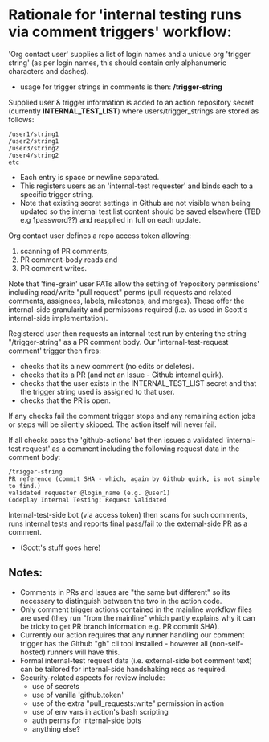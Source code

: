 # Rationale for 'internal testing runs via comment triggers' workflow:

'Org contact user' supplies a list of login names and a unique org 'trigger string' (as per login names, this should contain only alphanumeric characters and dashes).
- usage for trigger strings in comments is then: **/trigger-string**

Supplied user & trigger information is added to an action repository secret (currently **INTERNAL_TEST_LIST**) where users/trigger_strings are stored as follows:

    /user1/string1
    /user2/string1
    /user3/string2
    /user4/string2
    etc

- Each entry is space or newline separated.
- This registers users as an 'internal-test requester' and binds each to a specific trigger string.
- Note that existing secret settings in Github are not visible when being updated so the internal test list content should be saved elsewhere (TBD e.g 1password??) and reapplied in full on each update.

Org contact user defines a repo access token allowing:
1. scanning of PR comments, 
2. PR comment-body reads and 
3. PR comment writes.

Note that 'fine-grain' user PATs allow the setting of 'repository permissions' including read/write "pull request" perms (pull requests and related comments, assignees, labels, milestones, and merges). These offer the internal-side granularity and permissons required (i.e. as used in Scott's internal-side implementation).

Registered user then requests an internal-test run by entering the string "/trigger-string" as a PR comment body.
Our 'internal-test-request comment' trigger then fires:
- checks that its a new comment (no edits or deletes).
- checks that its a PR (and not an Issue - Github internal quirk).
- checks that the user exists in the INTERNAL_TEST_LIST secret and that the trigger string used is assigned to that user.
- checks that the PR is open.

If any checks fail the comment trigger stops and any remaining action jobs or steps will be silently skipped. The action itself will never fail.

If all checks pass the 'github-actions' bot then issues a validated 'internal-test request' as a comment including the following request data in the comment body:

    /trigger-string
    PR reference (commit SHA - which, again by Github quirk, is not simple to find.)
    validated requester @login_name (e.g. @user1)
    Codeplay Internal Testing: Request Validated

Internal-test-side bot (via access token) then scans for such comments, runs internal tests and reports final pass/fail to the external-side PR as a comment.
- (Scott's stuff goes here)

## Notes:

- Comments in PRs and Issues are "the same but different" so its necessary to distinguish between the two in the action code.
- Only comment trigger actions contained in the mainline workflow files are used (they run "from the mainline" which partly explains why it can be tricky to get PR branch information e.g. PR commit SHA).
- Currently our action requires that any runner handling our comment trigger has the Github "gh" cli tool installed - however all (non-self-hosted) runners will have this.
- Formal internal-test request data (i.e. external-side bot comment text) can be tailored for internal-side handshaking reqs as required.
- Security-related aspects for review include:
  - use of secrets
  - use of vanilla 'github.token'
  - use of the extra "pull_requests:write" permission in action
  - use of env vars in action's bash scripting
  - auth perms for internal-side bots
  - anything else?
